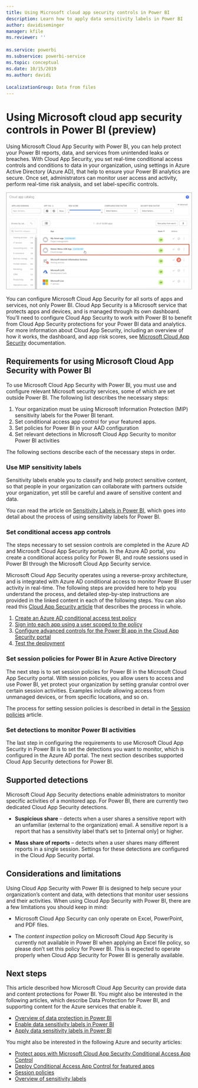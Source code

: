 ```yaml
---
title: Using Microsoft cloud app security controls in Power BI
description: Learn how to apply data sensitivity labels in Power BI
author: davidiseminger
manager: kfile
ms.reviewer: ''

ms.service: powerbi
ms.subservice: powerbi-service
ms.topic: conceptual
ms.date: 10/15/2019
ms.author: davidi

LocalizationGroup: Data from files
---
```

# Using Microsoft cloud app security controls in Power BI (preview)

Using Microsoft Cloud App Security with Power BI, you can help protect your Power BI reports, data, and services from unintended leaks or breaches. With Cloud App Security, you set real-time conditional access controls and conditions to data in your organization, using settings in Azure Active Directory (Azure AD), that help to ensure your Power BI analytics are secure. Once set, administrators can monitor user access and activity, perform real-time risk analysis, and set label-specific controls. 

![Using Microsoft cloud app security controls pane](media/service-security-using-microsoft-cloud-app-security-controls/cloud-app-security-controls-01.png)

You can configure Microsoft Cloud App Security for all sorts of apps and services, not only Power BI. Cloud App Security is a Microsoft service that protects apps and devices, and is managed through its own dashboard. You’ll need to configure Cloud App Security to work with Power BI to benefit from Cloud App Security protections for your Power BI data and analytics. For more information about Cloud App Security, including an overview of how it works, the dashboard, and app risk scores, see [Microsoft Cloud App Security](https://docs.microsoft.com/cloud-app-security/) documentation.

## Requirements for using Microsoft Cloud App Security with Power BI

To use Microsoft Cloud App Security with Power BI, you must use and configure relevant Microsoft security services, some of which are set outside Power BI. The following list describes the necessary steps:

1.	Your organization must be using Microsoft Information Protection (MIP) sensitivity labels for the Power BI tenant.
2.	Set conditional access app control for your featured apps.
3.	Set policies for Power BI in your AAD configuration
4.	Set relevant detections in Microsoft Cloud App Security to monitor Power BI activities

The following sections describe each of the necessary steps in order.


### Use MIP sensitivity labels

Sensitivity labels enable you to classify and help protect sensitive content, so that people in your organization can collaborate with partners outside your organization, yet still be careful and aware of sensitive content and data. 

You can read the article on [Sensitivity Labels in Power BI](service-security-enable-data-sensitivity-labels.md), which goes into detail about the process of using sensitivity labels for Power BI.

### Set conditional access app controls
The steps necessary to set session controls are completed in the Azure AD and Microsoft Cloud App Security portals. In the Azure AD portal, you create a conditional access policy for Power BI, and route sessions used in Power BI through the Microsoft Cloud App Security service. 

Microsoft Cloud App Security operates using a reverse-proxy architecture, and is integrated with Azure AD conditional access to monitor Power BI user activity in real-time. The following steps are provided here to help you understand the process, and detailed step-by-step instructions are provided in the linked content in each of the following steps. You can also read this [Cloud App Security article](https://docs.microsoft.com/cloud-app-security/proxy-deployment-aad) that describes the process in whole.

1.	[Create an Azure AD conditional access test policy](https://docs.microsoft.com/cloud-app-security/proxy-deployment-aad#add-azure-ad)
2.	[Sign into each app using a user scoped to the policy](https://docs.microsoft.com/cloud-app-security/proxy-deployment-aad#sign-in-scoped)
3.	[Configure advanced controls for the Power BI app in the Cloud App Security portal](https://docs.microsoft.com/cloud-app-security/proxy-deployment-aad#step-3-configure-advanced-controls-and-any-apps-in-the-cloud-app-security-portal)
4.	[Test the deployment](https://docs.microsoft.com/cloud-app-security/proxy-deployment-aad#step-4-test-the-deployment)

### Set session policies for Power BI in Azure Active Directory

The next step is to set session policies for Power BI in the Microsoft Cloud App Security portal. With session policies, you allow users to access and use Power BI, yet protect your organization by setting granular control over certain session activities. Examples include allowing access from unmanaged devices, or from specific locations, and so on. 

The process for setting session policies is described in detail in the [Session policies](https://docs.microsoft.com/cloud-app-security/session-policy-aad) article. 

### Set detections to monitor Power BI activities
The last step in configuring the requirements to use Microsoft Cloud App Security in Power BI is to set the detections you want to monitor, which is configured in the Azure AD portal. The next section describes supported Cloud App Security detections for Power BI.

## Supported detections

Microsoft Cloud App Security detections enable administrators to monitor specific activities of a monitored app. For Power BI, there are currently two dedicated Cloud App Security detections. 

* **Suspicious share** – detects when a user shares a sensitive report with an unfamiliar (external to the organization) email. A sensitive report is a report that has a sensitivity label that’s set to [internal only] or higher. 

* **Mass share of reports** – detects when a user shares many different reports in a single session.
Settings for these detections are configured in the Cloud App Security portal. 


## Considerations and limitations 
Using Cloud App Security with Power BI is designed to help secure your organization’s content and data, with detections that monitor user sessions and their activities. When using Cloud App Security with Power BI, there are a few limitations you should keep in mind:

* Microsoft Cloud App Security can only operate on Excel, PowerPoint, and PDF files.

* The *content inspection* policy on Microsoft Cloud App Security is currently not available in Power BI when applying an Excel file policy, so please don’t set this policy for Power BI. This is expected to operate properly when Cloud App Security for Power BI is generally available.


## Next steps
This article described how Microsoft Cloud App Security can provide data and content protections for Power BI. You might also be interested in the following articles, which describe Data Protection for Power BI, and supporting content for the Azure services that enable it.

* [Overview of data protection in Power BI](service-security-data-protection-overview.md)
* [Enable data sensitivity labels in Power BI](service-security-enable-data-sensitivity-labels.md)
* [Apply data sensitivity labels in Power BI](service-security-apply-data-sensitivity-labels.md)

You might also be interested in the following Azure and security articles:

* [Protect apps with Microsoft Cloud App Security Conditional Access App Control](https://docs.microsoft.com/cloud-app-security/proxy-intro-aad)
* [Deploy Conditional Access App Control for featured apps](https://docs.microsoft.com/cloud-app-security/proxy-deployment-aad)
* [Session policies](https://docs.microsoft.com/cloud-app-security/session-policy-aad)
* [Overview of sensitivity labels](https://docs.microsoft.com/microsoft-365/compliance/sensitivity-labels)
